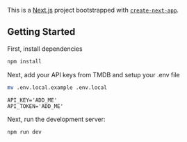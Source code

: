 This is a [Next.js](https://nextjs.org/) project bootstrapped with [`create-next-app`](https://github.com/vercel/next.js/tree/canary/packages/create-next-app).

## Getting Started

First, install dependencies
```bash
npm install
```

Next, add your API keys from TMDB and setup your .env file
```bash
mv .env.local.example .env.local
```

```dotenv
API_KEY='ADD_ME'
API_TOKEN='ADD_ME'
```

Next, run the development server:

```bash
npm run dev
```